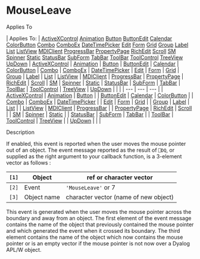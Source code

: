 




<h1 class="heading"><span class="name">MouseLeave</span></h1>

Applies To

| Applies To: | [ActiveXControl](../a-z/activexcontrol.md) [Animation](../a-z/animation.md) [Button](../a-z/button.md) [ButtonEdit](../a-z/buttonedit.md) [Calendar](../a-z/calendar.md) [ColorButton](../a-z/colorbutton.md) [Combo](../a-z/combo.md) [ComboEx](../a-z/comboex.md) [DateTimePicker](../a-z/datetimepicker.md) [Edit](../a-z/edit.md) [Form](../a-z/form.md) [Grid](../a-z/grid.md) [Group](../a-z/group.md) [Label](../a-z/label.md) [List](../a-z/list.md) [ListView](../a-z/listview.md) [MDIClient](../a-z/mdiclient.md) [ProgressBar](../a-z/progressbar.md) [PropertyPage](../a-z/propertypage.md) [RichEdit](../a-z/richedit.md) [Scroll](../a-z/scroll.md) [SM](../a-z/sm.md) [Spinner](../a-z/spinner.md) [Static](../a-z/static.md) [StatusBar](../a-z/statusbar.md) [SubForm](../a-z/subform.md) [TabBar](../a-z/tabbar.md) [ToolBar](../a-z/toolbar.md) [ToolControl](../a-z/toolcontrol.md) [TreeView](../a-z/treeview.md) [UpDown](../a-z/updown.md) | [ActiveXControl](../a-z/activexcontrol.md) | [Animation](../a-z/animation.md) | [Button](../a-z/button.md) | [ButtonEdit](../a-z/buttonedit.md) | [Calendar](../a-z/calendar.md) | [ColorButton](../a-z/colorbutton.md) | [Combo](../a-z/combo.md) | [ComboEx](../a-z/comboex.md) | [DateTimePicker](../a-z/datetimepicker.md) | [Edit](../a-z/edit.md) | [Form](../a-z/form.md) | [Grid](../a-z/grid.md) | [Group](../a-z/group.md) | [Label](../a-z/label.md) | [List](../a-z/list.md) | [ListView](../a-z/listview.md) | [MDIClient](../a-z/mdiclient.md) | [ProgressBar](../a-z/progressbar.md) | [PropertyPage](../a-z/propertypage.md) | [RichEdit](../a-z/richedit.md) | [Scroll](../a-z/scroll.md) | [SM](../a-z/sm.md) | [Spinner](../a-z/spinner.md) | [Static](../a-z/static.md) | [StatusBar](../a-z/statusbar.md) | [SubForm](../a-z/subform.md) | [TabBar](../a-z/tabbar.md) | [ToolBar](../a-z/toolbar.md) | [ToolControl](../a-z/toolcontrol.md) | [TreeView](../a-z/treeview.md) | [UpDown](../a-z/updown.md) |  |  |
| --- | --- | ---  |
| [ActiveXControl](../a-z/activexcontrol.md) | [Animation](../a-z/animation.md) | [Button](../a-z/button.md) |
| [ButtonEdit](../a-z/buttonedit.md) | [Calendar](../a-z/calendar.md) | [ColorButton](../a-z/colorbutton.md) |
| [Combo](../a-z/combo.md) | [ComboEx](../a-z/comboex.md) | [DateTimePicker](../a-z/datetimepicker.md) |
| [Edit](../a-z/edit.md) | [Form](../a-z/form.md) | [Grid](../a-z/grid.md) |
| [Group](../a-z/group.md) | [Label](../a-z/label.md) | [List](../a-z/list.md) |
| [ListView](../a-z/listview.md) | [MDIClient](../a-z/mdiclient.md) | [ProgressBar](../a-z/progressbar.md) |
| [PropertyPage](../a-z/propertypage.md) | [RichEdit](../a-z/richedit.md) | [Scroll](../a-z/scroll.md) |
| [SM](../a-z/sm.md) | [Spinner](../a-z/spinner.md) | [Static](../a-z/static.md) |
| [StatusBar](../a-z/statusbar.md) | [SubForm](../a-z/subform.md) | [TabBar](../a-z/tabbar.md) |
| [ToolBar](../a-z/toolbar.md) | [ToolControl](../a-z/toolcontrol.md) | [TreeView](../a-z/treeview.md) |
| [UpDown](../a-z/updown.md) |  |  |


Description


If enabled, this event is reported when the user moves the mouse pointer out of an object. The event message reported as the result of `⎕DQ`, or supplied as the right argument to your callback function, is a 3-element vector as follows :

| `[1]` | Object | ref or character vector |
| --- | --- | ---  |
| `[2]` | Event | `'MouseLeave'` or 7 |
| `[3]` | Object name | character vector (name of new object) |


This event is generated when the user moves the mouse pointer across the boundary and away from an object. The first element of the event message contains the name of the object that previously contained the mouse pointer and which generated the event when it crossed its boundary. The third element contains the name of the object which now contains the mouse pointer or is an empty vector if the mouse pointer is not now over a Dyalog APL/W object.



